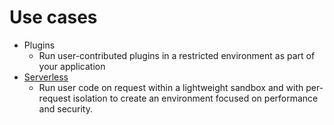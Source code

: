 # Use cases

* Plugins
  * Run user-contributed plugins in a restricted environment as part of your application
* [Serverless](./serverless.md)
  * Run user code on request within a lightweight sandbox and with per-request isolation
    to create an environment focused on performance and security.
